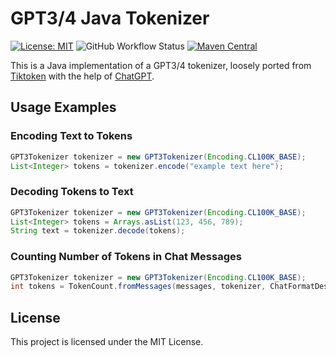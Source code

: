 # GPT3/4 Java Tokenizer

[![License: MIT](https://img.shields.io/github/license/didalgo2/gpt3-tokenizer-java?style=flat-square)](https://opensource.org/license/mit/)
![GitHub Workflow Status](https://img.shields.io/github/actions/workflow/status/didalgo2/gpt3-tokenizer-java/gradle.yml?style=flat-square)
[![Maven Central](https://img.shields.io/maven-central/v/com.didalgo/gpt3-tokenizer?style=flat-square)](https://central.sonatype.com/artifact/com.didalgo/gpt3-tokenizer/0.1.4)

This is a Java implementation of a GPT3/4 tokenizer, loosely ported from [Tiktoken](https://github.com/openai/tiktoken) with the help of [ChatGPT](https://openai.com/blog/chatgpt).

## Usage Examples

### Encoding Text to Tokens

```java
GPT3Tokenizer tokenizer = new GPT3Tokenizer(Encoding.CL100K_BASE);
List<Integer> tokens = tokenizer.encode("example text here");
```

### Decoding Tokens to Text

```java
GPT3Tokenizer tokenizer = new GPT3Tokenizer(Encoding.CL100K_BASE);
List<Integer> tokens = Arrays.asList(123, 456, 789);
String text = tokenizer.decode(tokens);
```

### Counting Number of Tokens in Chat Messages

```java
GPT3Tokenizer tokenizer = new GPT3Tokenizer(Encoding.CL100K_BASE);
int tokens = TokenCount.fromMessages(messages, tokenizer, ChatFormatDescriptor.forModel("gpt-3.5-turbo"));
```

## License

This project is licensed under the MIT License.